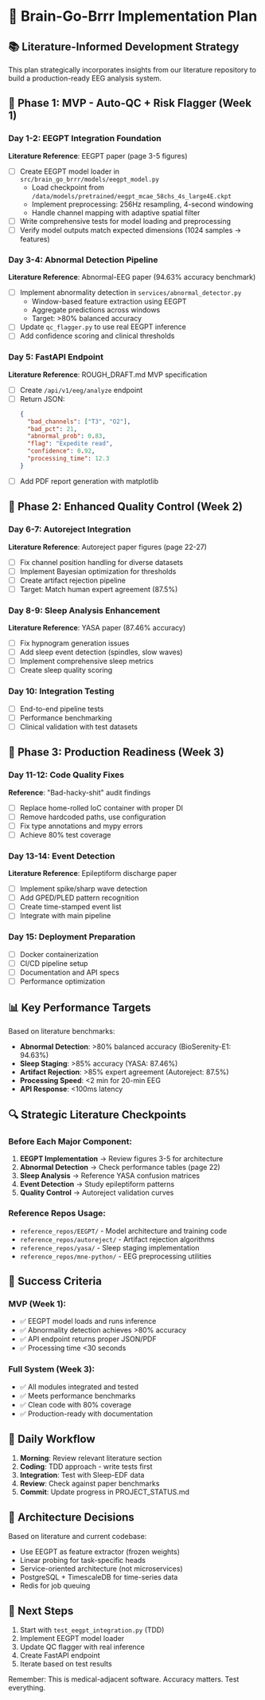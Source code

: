 # 🚀 Brain-Go-Brrr Implementation Plan

## 📚 Literature-Informed Development Strategy

This plan strategically incorporates insights from our literature repository to build a production-ready EEG analysis system.

## 🎯 Phase 1: MVP - Auto-QC + Risk Flagger (Week 1)

### Day 1-2: EEGPT Integration Foundation
**Literature Reference**: EEGPT paper (page 3-5 figures)
- [ ] Create EEGPT model loader in `src/brain_go_brrr/models/eegpt_model.py`
  - Load checkpoint from `/data/models/pretrained/eegpt_mcae_58chs_4s_large4E.ckpt`
  - Implement preprocessing: 256Hz resampling, 4-second windowing
  - Handle channel mapping with adaptive spatial filter
- [ ] Write comprehensive tests for model loading and preprocessing
- [ ] Verify model outputs match expected dimensions (1024 samples → features)

### Day 3-4: Abnormal Detection Pipeline
**Literature Reference**: Abnormal-EEG paper (94.63% accuracy benchmark)
- [ ] Implement abnormality detection in `services/abnormal_detector.py`
  - Window-based feature extraction using EEGPT
  - Aggregate predictions across windows
  - Target: >80% balanced accuracy
- [ ] Update `qc_flagger.py` to use real EEGPT inference
- [ ] Add confidence scoring and clinical thresholds

### Day 5: FastAPI Endpoint
**Literature Reference**: ROUGH_DRAFT.md MVP specification
- [ ] Create `/api/v1/eeg/analyze` endpoint
- [ ] Return JSON:
  ```json
  {
    "bad_channels": ["T3", "O2"],
    "bad_pct": 21,
    "abnormal_prob": 0.83,
    "flag": "Expedite read",
    "confidence": 0.92,
    "processing_time": 12.3
  }
  ```
- [ ] Add PDF report generation with matplotlib

## 🧪 Phase 2: Enhanced Quality Control (Week 2)

### Day 6-7: Autoreject Integration
**Literature Reference**: Autoreject paper figures (page 22-27)
- [ ] Fix channel position handling for diverse datasets
- [ ] Implement Bayesian optimization for thresholds
- [ ] Create artifact rejection pipeline
- [ ] Target: Match human expert agreement (87.5%)

### Day 8-9: Sleep Analysis Enhancement
**Literature Reference**: YASA paper (87.46% accuracy)
- [ ] Fix hypnogram generation issues
- [ ] Add sleep event detection (spindles, slow waves)
- [ ] Implement comprehensive sleep metrics
- [ ] Create sleep quality scoring

### Day 10: Integration Testing
- [ ] End-to-end pipeline tests
- [ ] Performance benchmarking
- [ ] Clinical validation with test datasets

## 🔧 Phase 3: Production Readiness (Week 3)

### Day 11-12: Code Quality Fixes
**Reference**: "Bad-hacky-shit" audit findings
- [ ] Replace home-rolled IoC container with proper DI
- [ ] Remove hardcoded paths, use configuration
- [ ] Fix type annotations and mypy errors
- [ ] Achieve 80% test coverage

### Day 13-14: Event Detection
**Literature Reference**: Epileptiform discharge paper
- [ ] Implement spike/sharp wave detection
- [ ] Add GPED/PLED pattern recognition
- [ ] Create time-stamped event list
- [ ] Integrate with main pipeline

### Day 15: Deployment Preparation
- [ ] Docker containerization
- [ ] CI/CD pipeline setup
- [ ] Documentation and API specs
- [ ] Performance optimization

## 📊 Key Performance Targets

Based on literature benchmarks:
- **Abnormal Detection**: >80% balanced accuracy (BioSerenity-E1: 94.63%)
- **Sleep Staging**: >85% accuracy (YASA: 87.46%)
- **Artifact Rejection**: >85% expert agreement (Autoreject: 87.5%)
- **Processing Speed**: <2 min for 20-min EEG
- **API Response**: <100ms latency

## 🔍 Strategic Literature Checkpoints

### Before Each Major Component:
1. **EEGPT Implementation** → Review figures 3-5 for architecture
2. **Abnormal Detection** → Check performance tables (page 22)
3. **Sleep Analysis** → Reference YASA confusion matrices
4. **Event Detection** → Study epileptiform patterns
5. **Quality Control** → Autoreject validation curves

### Reference Repos Usage:
- `reference_repos/EEGPT/` - Model architecture and training code
- `reference_repos/autoreject/` - Artifact rejection algorithms
- `reference_repos/yasa/` - Sleep staging implementation
- `reference_repos/mne-python/` - EEG preprocessing utilities

## 🚦 Success Criteria

### MVP (Week 1):
- ✅ EEGPT model loads and runs inference
- ✅ Abnormality detection achieves >80% accuracy
- ✅ API endpoint returns proper JSON/PDF
- ✅ Processing time <30 seconds

### Full System (Week 3):
- ✅ All modules integrated and tested
- ✅ Meets performance benchmarks
- ✅ Clean code with 80% coverage
- ✅ Production-ready with documentation

## 📝 Daily Workflow

1. **Morning**: Review relevant literature section
2. **Coding**: TDD approach - write tests first
3. **Integration**: Test with Sleep-EDF data
4. **Review**: Check against paper benchmarks
5. **Commit**: Update progress in PROJECT_STATUS.md

## 🎨 Architecture Decisions

Based on literature and current codebase:
- Use EEGPT as feature extractor (frozen weights)
- Linear probing for task-specific heads
- Service-oriented architecture (not microservices)
- PostgreSQL + TimescaleDB for time-series data
- Redis for job queuing

## 🔗 Next Steps

1. Start with `test_eegpt_integration.py` (TDD)
2. Implement EEGPT model loader
3. Update QC flagger with real inference
4. Create FastAPI endpoint
5. Iterate based on test results

Remember: This is medical-adjacent software. Accuracy matters. Test everything.
